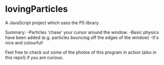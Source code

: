 # lovingParticles

A JavaScript project which uses the P5 library.

Summary: 
-Particles 'chase' your cursor around the window.
-Basic physics have been added (e.g. particles bouncing off the edges of the window)
-It's nice and colourful!

Feel free to check out some of the photos of this program in action (also in this repo!) if you are curious.
